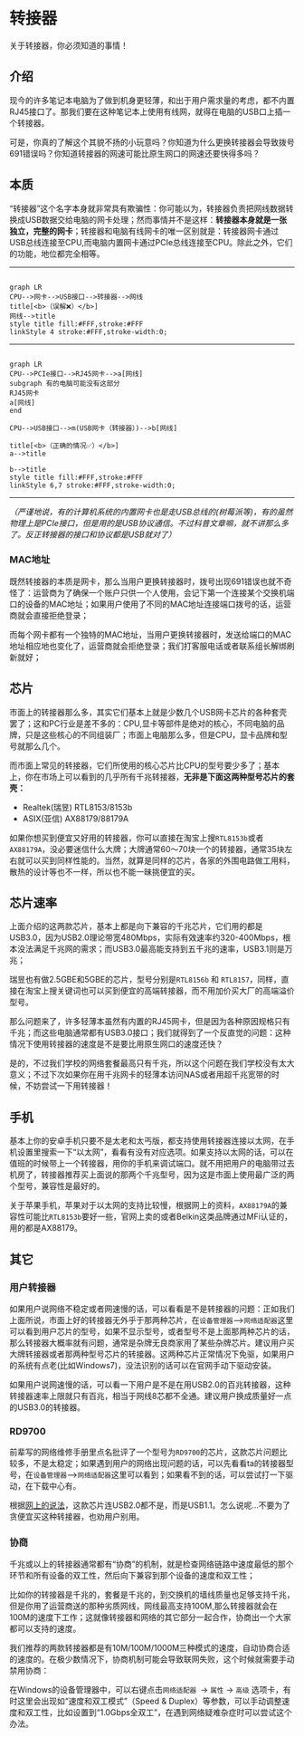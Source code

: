 # 转接器
关于转接器，你必须知道的事情！
## 介绍

现今的许多笔记本电脑为了做到机身更轻薄，和出于用户需求量的考虑，都不内置RJ45接口了。那我们要在这种笔记本上使用有线网，就得在电脑的USB口上插一个转接器。

可是，你真的了解这个其貌不扬的小玩意吗？你知道为什么更换转接器会导致拨号691错误吗？你知道转接器的网速可能比原生网口的网速还要快得多吗？

## 本质

“转接器”这个名字本身就非常具有欺骗性：你可能以为，转接器负责把网线数据转换成USB数据交给电脑的网卡处理；然而事情并不是这样：**转接器本身就是一张独立，完整的网卡**；转接器和电脑有线网卡的唯一区别就是：转接器网卡通过USB总线连接至CPU,而电脑内置网卡通过PCIe总线连接至CPU。除此之外，它们的功能，地位都完全相等。

---
```mermaid

graph LR 
CPU-->网卡-->USB接口-->转接器-->网线
title[<b>（误解❌）</b>]
网线-->title
style title fill:#FFF,stroke:#FFF
linkStyle 4 stroke:#FFF,stroke-width:0;

```
---
```mermaid

graph LR
CPU-->PCIe接口-->RJ45网卡-->a[网线]
subgraph 有的电脑可能没有这部分
RJ45网卡
a[网线]
end

CPU-->USB接口-->m(USB网卡（转接器）)-->b[网线]

title[<b>（正确的情况✅）</b>]
a-->title

b-->title
style title fill:#FFF,stroke:#FFF
linkStyle 6,7 stroke:#FFF,stroke-width:0;

```
---

*（严谨地说，有的计算机系统的内置网卡也是走USB总线的(树莓派等)，有的虽然物理上是PCIe接口，但是用的是USB协议通信。不过科普文章嘛，就不讲那么多了。反正转接器的接口和协议都是USB就对了）*

### MAC地址
既然转接器的本质是网卡，那么当用户更换转接器时，拨号出现691错误也就不奇怪了：运营商为了确保一个账户只供一个人使用，会记下第一个连接某个交换机端口的设备的MAC地址；如果用户使用了不同的MAC地址连接端口拨号的话，运营商就会直接拒绝登录；

而每个网卡都有一个独特的MAC地址，当用户更换转接器时，发送给端口的MAC地址相应地也变化了，运营商就会拒绝登录；我们打客服电话或者联系组长解绑刷新就好；
## 芯片
市面上的转接器那么多，其实它们基本上就是少数几个USB网卡芯片的各种套壳罢了；这和PC行业是差不多的：CPU,显卡等部件是绝对的核心，不同电脑的品牌，只是这些核心的不同组装厂；市面上电脑那么多，但是CPU，显卡品牌和型号就那么几个。

而市面上常见的转接器，它们所使用的核心芯片比CPU的型号要少多了；基本上，你在市场上可以看到的几乎所有千兆转接器，**无非是下面这两种型号芯片的套壳：**

- Realtek(瑞昱) RTL8153/8153b
- ASIX(亚信) AX88179/88179A

如果你想买到便宜又好用的转接器，你可以直接在淘宝上搜`RTL8153b`或者`AX88179A`，没必要迷信什么大牌；大牌通常60～70块一个的转接器，通常35块左右就可以买到同样性能的。当然，就算是同样的芯片，各家的外围电路做工用料，散热的设计等也不一样，所以也不能一昧挑便宜的买。

## 芯片速率
上面介绍的这两款芯片，基本上都是向下兼容的千兆芯片，它们用的都是USB3.0，因为USB2.0理论带宽480Mbps，实际有效速率约320-400Mbps，根本没法满足千兆网的需求；而USB3.0最高能支持到五千兆的速率，USB3.1则是万兆；

瑞昱也有做2.5GBE和5GBE的芯片，型号分别是`RTL8156b` 和 `RTL8157`，同样，直接在淘宝上搜关键词也可以买到便宜的高端转接器，而不用加价买大厂的高端溢价型号。

那么问题来了，许多轻薄本虽然有内置的RJ45网卡，但是因为各种原因规格只有千兆；而这些电脑通常都有USB3.0接口；我们就得到了一个反直觉的问题：这种情况下使用转接器的速度是不是要比用原生网口的速度还快？

是的，不过我们学校的网络套餐最高只有千兆，所以这个问题在我们学校没有太大意义；不过下次如果你在用千兆网卡的轻薄本访问NAS或者用超千兆宽带的时候，不妨尝试一下用转接器！

## 手机
基本上你的安卓手机只要不是太老和太丐版，都支持使用转接器连接以太网，在手机设置里搜索一下“以太网”，看看有没有对应选项。如果支持以太网的话，可以在值班的时候带上一个转接器，用你的手机来调试端口。就不用把用户的电脑带过去机房了，转接器推荐买上面说的那两个千兆型号，因为这是市面上使用最广泛的两个型号，兼容性是最好的。

关于苹果手机，苹果对于以太网的支持比较慢，根据网上的资料，`AX88179A`的兼容性可能比`RTL8153b`要好一些，官网上卖的或者Belkin这类品牌通过MFi认证的，用的都是AX88179。

## 其它
### 用户转接器
如果用户说网络不稳定或者网速慢的话，可以看看是不是转接器的问题：正如我们上面所说，市面上好的转接器无外乎于那两种芯片，在`设备管理器`-->`网络适配器`这里可以看到用户芯片的型号，如果不显示型号，或者型号不是上面那两种芯片的话，那么转接器大概率就有问题，通常是杂牌无良商家用了某些杂牌芯片。建议用户买大牌转接器或者那两种型号芯片的转接器。这两种芯片正常情况下免驱，如果用户的系统有点老(比如Windows7)，没法识别的话可以在官网手动下驱动安装。

如果用户说网速慢的话，可以看一下用户是不是在用USB2.0的百兆转接器，这种转接器速率上限就只有百兆，相当于网线8芯都不全通。建议用户换成质量好一点的USB3.0的转接器。

### RD9700

前辈写的网络维修手册里点名批评了一个型号为`RD9700`的芯片，这款芯片问题比较多，不是太稳定；如果遇到用户的网络出现问题的话，可以先看看ta的转接器型号，在`设备管理器`-->`网络适配器`这里可以看到；如果看不到的话，可以尝试打一下驱动，在下载中心有。

根据[网上的说法](https://www.youtube.com/watch?v=PUJ8nCmfaS0)，这款芯片连USB2.0都不是，而是USB1.1。怎么说呢...不要为了贪便宜买这种转接器，也劝用户别用。

### 协商

千兆或以上的转接器通常都有“协商”的机制，就是检查网络链路中速度最低的那个环节和所有设备的双工性，然后向下兼容到那个设备的速度和双工性；

比如你的转接器是千兆的，套餐是千兆的，到交换机的墙线质量也足够支持千兆，但是你用了运营商送的那种劣质网线，网线最高支持100M,那么转接器就会在100M的速度下工作；这就像转接器和网络的其它部分一起合作，协商出一个大家都可以支持的速度。

我们推荐的两款转接器都是有10M/100M/1000M三种模式的速度，自动协商合适的速度的。在极少数情况下，协商机制可能会导致联网失败，这个时候就需要手动禁用协商：

在Windows的设备管理器中，可以右键点击`网络适配器 `-> `属性` -> `高级` 选项卡，有时这里会出现如“速度和双工模式”（Speed & Duplex）等参数，可以手动调整速度和双工性，比如设置到“1.0Gbps全双工”，在遇到网络疑难杂症时可以尝试这个办法。
